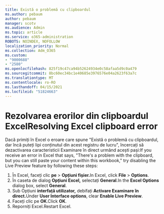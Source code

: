 ```yaml
---
title: Există o problemă cu clipboardul
ms.author: pebaum
author: pebaum
manager: scotv
ms.audience: Admin
ms.topic: article
ms.service: o365-administration
ROBOTS: NOINDEX, NOFOLLOW
localization_priority: Normal
ms.collection: Adm_O365
ms.custom:
- "9000688"
- "2580"
ms.openlocfilehash: 825f19c47ca94b52624934e0c58afaa5d9c0a479
ms.sourcegitcommit: 8bc60ec34bc1e40685e3976576e04a2623f63a7c
ms.translationtype: MT
ms.contentlocale: ro-RO
ms.lasthandoff: 04/15/2021
ms.locfileid: "51824663"
---
```

# <a name="resolving-excel-clipboard-error"></a><span data-ttu-id="43a79-102">Rezolvarea erorilor din clipboardul Excel</span><span class="sxs-lookup"><span data-stu-id="43a79-102">Resolving Excel clipboard error</span></span>

<span data-ttu-id="43a79-103">Dacă primiți în Excel o eroare care spune "Există o problemă cu clipboardul, dar încă puteți lipi conținutul din acest registru de lucru", încercați să dezactivarea caracteristicii Examinare în direct urmând acești pași:</span><span class="sxs-lookup"><span data-stu-id="43a79-103">If you receive an error in Excel that says, "There's a problem with the clipboard, but you can still paste your content within this workbook," try disabling the Live Preview feature by following these steps:</span></span>

1. <span data-ttu-id="43a79-104">În Excel, faceți clic **pe**  >  **Opțiuni fișier.**</span><span class="sxs-lookup"><span data-stu-id="43a79-104">In Excel, click **File** > **Options**.</span></span>
3. <span data-ttu-id="43a79-105">În caseta de dialog **Opțiuni Excel,** selectați **General**.</span><span class="sxs-lookup"><span data-stu-id="43a79-105">In the **Excel Options** dialog box, select **General**.</span></span>
4. <span data-ttu-id="43a79-106">Sub Opțiuni **interfață utilizator,** debifați **Activare Examinare în direct.**</span><span class="sxs-lookup"><span data-stu-id="43a79-106">Under **User Interface options**, clear **Enable Live Preview**.</span></span>
5. <span data-ttu-id="43a79-107">Faceți clic pe **OK**.</span><span class="sxs-lookup"><span data-stu-id="43a79-107">Click **OK**.</span></span>
6. <span data-ttu-id="43a79-108">Reporniți Excel.</span><span class="sxs-lookup"><span data-stu-id="43a79-108">Restart Excel.</span></span>

